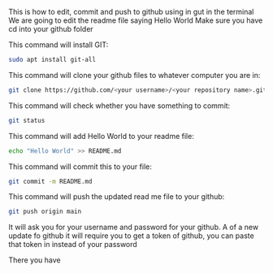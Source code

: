 This is how to edit, commit and push to github using in gut in the terminal
We are going to edit the readme file saying Hello World
Make sure you have cd into your github folder

This command will install GIT: 

```bash
sudo apt install git-all
```

This command will clone your github files to whatever computer you are in:

```bash
git clone https://github.com/<your username>/<your repository name>.git
```

 This command will check whether you have something to commit: 


```bash
git status
```


 This command will add Hello World to your readme file: 



```bash
echo "Hello World" >> README.md
```
 This command will commit this to your file:

```bash
git commit -m README.md
```

This command will push the updated read me file to your github:


```bash
git push origin main
```


It will ask you for your username and password for your github.
A of a new update fo github it will require you to get a token of github, you can paste that token in instead of your password

There you have
